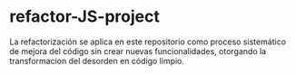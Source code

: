 # refactor-JS-project
La refactorización se aplica en este repositorio como proceso sistemático de mejora del código sin crear nuevas funcionalidades, otorgando la transformacion del desorden en código limpio.
